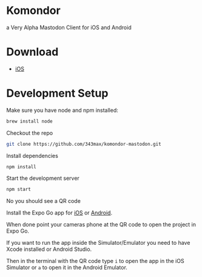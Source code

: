 # Komondor

a Very Alpha Mastodon Client for iOS and Android

# Download

- [iOS](https://testflight.apple.com/join/2F0rpOWu)

# Development Setup

Make sure you have node and npm installed:

```sh
brew install node
```

Checkout the repo

```sh
git clone https://github.com/343max/komondor-mastodon.git
```

Install dependencies

```sh
npm install
```

Start the development server

```sh
npm start
```

No you should see a QR code

Install the Expo Go app for [iOS](https://github.com/343max/komondor-mastodon.git) or [Android](https://play.google.com/store/apps/details?id=host.exp.exponent).

When done point your cameras phone at the QR code to open the project in Expo Go.

If you want to run the app inside the Simulator/Emulator you need to have Xcode installed or Android Studio.

Then in the terminal with the QR code type `i` to open the app in the iOS Simulator or `a` to open it in the Android Emulator.

